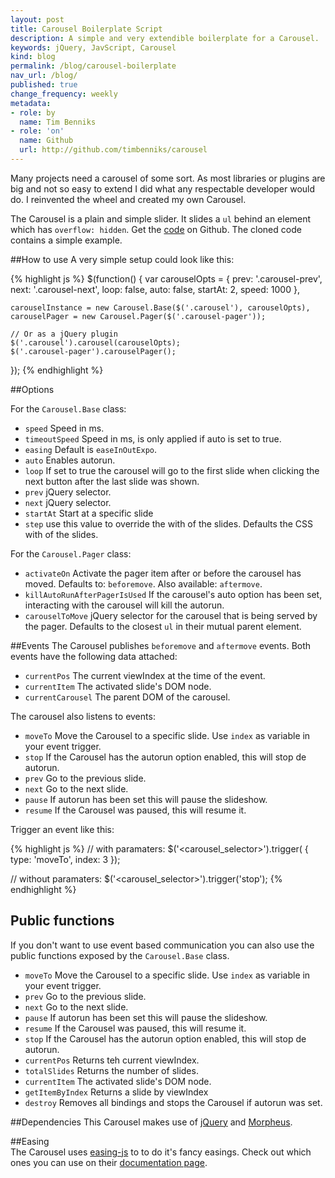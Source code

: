 ```yaml
---
layout: post
title: Carousel Boilerplate Script
description: A simple and very extendible boilerplate for a Carousel.
keywords: jQuery, JavScript, Carousel
kind: blog
permalink: /blog/carousel-boilerplate
nav_url: /blog/
published: true
change_frequency: weekly
metadata:
- role: by
  name: Tim Benniks
- role: 'on'
  name: Github
  url: http://github.com/timbenniks/carousel
---
```


Many projects need a carousel of some sort.
As most libraries or plugins are big and not so easy to extend I did what any respectable developer would do.
I reinvented the wheel and created my own Carousel.

The Carousel is a plain and simple slider. It slides a `ul` behind an element which has `overflow: hidden`. 
Get the [code](http://github.com/timbenniks/carousel) on Github. 
The cloned code contains a simple example.

##How to use
A very simple setup could look like this:

{% highlight js %}
$(function()
{
	var carouselOpts =
	{
		prev: '.carousel-prev',
		next: '.carousel-next',
		loop: false,
		auto: false,
		startAt: 2,
		speed: 1000
	},

	carouselInstance = new Carousel.Base($('.carousel'), carouselOpts),
	carouselPager = new Carousel.Pager($('.carousel-pager'));
	
	// Or as a jQuery plugin		
	$('.carousel').carousel(carouselOpts);
	$('.carousel-pager').carouselPager();
});
{% endhighlight %}

##Options

For the `Carousel.Base` class:
* `speed` Speed in ms.
* `timeoutSpeed` Speed in ms, is only applied if auto is set to true.
* `easing` Default is `easeInOutExpo`.
* `auto` Enables autorun.
* `loop` If set to true the carousel will go to the first slide when clicking the next button after the last slide was shown.
* `prev` jQuery selector.
* `next` jQuery selector.
* `startAt` Start at a specific slide
* `step` use this value to override the with of the slides. Defaults the CSS with of the slides.

For the `Carousel.Pager` class:
* `activateOn` Activate the pager item after or before the carousel has moved. Defaults to: `beforemove`. Also available: `aftermove`.
* `killAutoRunAfterPagerIsUsed` If the carousel's auto option has been set, interacting with the carousel will kill the autorun.
* `carouselToMove` jQuery selector for the carousel that is being served by the pager. Defaults to the closest `ul` in their mutual parent element.

##Events
The Carousel publishes `beforemove` and `aftermove` events. Both events have the following data attached:

* `currentPos` The current viewIndex at the time of the event.
* `currentItem` The activated slide's DOM node.
* `currentCarousel` The parent DOM of the carousel.

The carousel also listens to events:
* `moveTo` Move the Carousel to a specific slide. Use `index` as variable in your event trigger.
* `stop` If the Carousel has the autorun option enabled, this will stop de autorun.
* `prev` Go to the previous slide.
* `next` Go to the next slide.
* `pause` If autorun has been set this will pause the slideshow.
* `resume` If the Carousel was paused, this will resume it.

Trigger an event like this:

{% highlight js %}
// with paramaters:
$('<carousel_selector>').trigger(
{
	type: 'moveTo',
	index: 3
});

// without paramaters:
$('<carousel_selector>').trigger('stop');
{% endhighlight %}

## Public functions
If you don't want to use event based communication you can also use the public functions exposed by the `Carousel.Base` class.

* `moveTo` Move the Carousel to a specific slide. Use `index` as variable in your event trigger.
* `prev` Go to the previous slide.
* `next` Go to the next slide.
* `pause` If autorun has been set this will pause the slideshow.
* `resume` If the Carousel was paused, this will resume it.
* `stop` If the Carousel has the autorun option enabled, this will stop de autorun.
* `currentPos` Returns teh current viewIndex.
* `totalSlides` Returns the number of slides.
* `currentItem` The activated slide's DOM node.
* `getItemByIndex` Returns a slide by viewIndex
* `destroy` Removes all bindings and stops the Carousel if autorun was set.

##Dependencies
This Carousel makes use of [jQuery](http://www.jquery.com) and [Morpheus](https://github.com/ded/morpheus).

##Easing	
The Carousel uses [easing-js](https://github.com/danro/easing-js) to to do it's fancy easings. 
Check out which ones you can use on their [documentation page](https://github.com/danro/easing-js).
